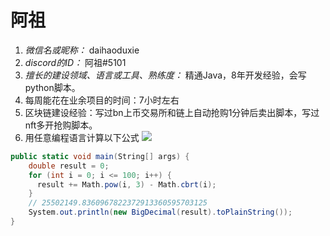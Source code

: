 # 阿祖

1. *微信名或昵称：* daihaoduxie
2. *discord的ID：* 阿祖#5101
3. *擅长的建设领域、语言或工具、熟练度：* 精通Java，8年开发经验，会写python脚本。
4. 每周能花在业余项目的时间：7小时左右
5. 区块链建设经验：写过bn上币交易所和链上自动抢购1分钟后卖出脚本，写过nft多开抢购脚本。
6. 用任意编程语言计算以下公式
   ![](https://latex.codecogs.com/svg.image?\sum_{n=1}^{100}\left&space;(n^{3}-\sqrt[3]{n}&space;\right&space;))

```C#
public static void main(String[] args) {
    double result = 0;
    for (int i = 0; i <= 100; i++) {
      result += Math.pow(i, 3) - Math.cbrt(i);
    }
	// 25502149.8360967822372913360595703125
    System.out.println(new BigDecimal(result).toPlainString());
}
```
